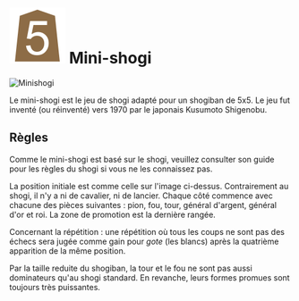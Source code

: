 
# ![Minishogi](https://github.com/gbtami/pychess-variants/blob/master/static/icons/minishogi.svg) Mini-shogi

![Minishogi](https://github.com/gbtami/pychess-variants/blob/master/static/images/ShogiGuide/Minishogi.png)

Le mini-shogi est le jeu de shogi adapté pour un shogiban de 5x5. Le jeu fut inventé (ou réinventé) vers 1970 par le japonais Kusumoto Shigenobu.

## Règles

Comme le mini-shogi est basé sur le shogi, veuillez consulter son guide pour les règles du shogi si vous ne les connaissez pas.

La position initiale est comme celle sur l'image ci-dessus. Contrairement au shogi, il n'y a ni de cavalier, ni de lancier. Chaque côté commence avec chacune des pièces suivantes : pion, fou, tour, général d'argent, général d'or et roi. La zone de promotion est la dernière rangée.

Concernant la répétition : une répétition où tous les coups ne sont pas des échecs sera jugée comme gain pour *gote* (les blancs) après la quatrième apparition de la même position.

Par la taille reduite du shogiban, la tour et le fou ne sont pas aussi dominateurs qu'au shogi standard. En revanche, leurs formes promues sont toujours très puissantes.
